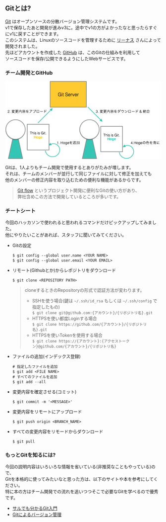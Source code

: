 ## Gitとは?

[Git](https://git-scm.com) はオープンソースの分散バージョン管理システムです。  
v1で保存したあと開発が進みv3に。途中でv1の方がよかったなと思ったらすぐにv1に戻すことができます。  
このシステムは、Linuxのソースコードを管理するために [リーナス](https://ja.wikipedia.org/wiki/%E3%83%AA%E3%83%BC%E3%83%8A%E3%82%B9%E3%83%BB%E3%83%88%E3%83%BC%E3%83%90%E3%83%AB%E3%82%BA) さんによって開発されました。  
先ほどアカウントを作成した [GitHub](https://github.com/) は、このGitの仕組みを利用して  
ソースコードを保存/公開できるようにしたWebサービスです。

### チーム開発とGitHub

![git](img/git.png)

Gitは、1人よりもチーム開発で使用するとありがたみが増します。  
それは、チームのメンバーが並行して同じファイルに対して修正を加えても  
他のメンバーの修正内容を取り込むための便利な機能があるからです。  

> [Git flow](http://nvie.com/posts/a-successful-git-branching-model/) というプロジェクト開発に便利なGitの使い方があり、  
> 弊社含めこの方法で開発しているところが多いです。

### チートシート

今回のハッカソンで使われると思われるコマンドだけピックアップしてみました。  
他にやりたいことがあれば、スタッフに聞いてみてください。

* Gitの設定
    ```
    $ git config --global user.name <YOUR NAME>
    $ git config --global user.email <YOUR EMAIL>
    ```
* リモート(Githubとか)からレポジトリをダウンロード
    ```
    $ git clone <REPOSITORY PATH>
    ```
    > cloneするときのRepositoryの形式で認証方法が変わります。  
    > * SSHを使う場合(鍵は `~/.ssh/id_rsa` もしくは `~/.ssh/config` で指定したもの)  
    > `$ git clone git@github.com:{アカウント}/{リポジトリ名}.git`  
    > * HTTPSを使い都度Loginする場合  
    > `$ git clone https://github.com/{アカウント}/{リポジトリ名}.git`  
    > * HTTPSを使いTokenを使用する場合  
    > `$ git clone https://{アカウント}:{アクセストークン}@github.com/{アカウント}/{リポジトリ名}`
* ファイルの追加(インデックス登録)
    ```
    # 指定したファイルを追加
    $ git add <FILE NAME>
    # すべてのファイルを追加
    $ git add --all
    ```
* 変更内容を確定させる(コミット)
    ```
    $ git commit -m '<MESSAGE>'
    ```
* 変更内容をリモートにアップロード
    ```
    $ git push origin <BRANCH_NAME>
    ```
* すべての変更内容をリモードからダウンロード
    ```
    $ git pull
    ```

### もっとGitを知るには?

今回の説明内容はいろいろな情報を省いている(非推奨なこともやっている)ので、  
Gitを本格的に使ってみたいなと思った方は、以下のサイトや本を参考にしてください。  
特に本の方はチーム開発での流れを追いつつそこで必要なGitを学べるので優秀です。

* [サルでも分かるGit入門](http://www.backlog.jp/git-guide/)
* [Gitによるバージョン管理](https://www.amazon.co.jp/dp/B01IGW562K/)

